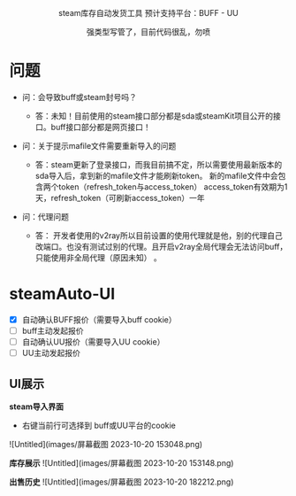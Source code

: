 <p align="center">
    steam库存自动发货工具
    预计支持平台：BUFF - UU
</p>
<p align="center">
强类型写管了，目前代码很乱，勿喷
</p>

# 问题
- 问：会导致buff或steam封号吗？
  - 答：未知！目前使用的steam接口部分都是sda或steamKit项目公开的接口。buff接口部分都是网页接口！

- 问：关于提示mafile文件需要重新导入的问题
    - 答：steam更新了登录接口，而我目前搞不定，所以需要使用最新版本的sda导入后，拿到新的mafile文件才能刷新token。
      新的mafile文件中会包含两个token（refresh_token与access_token）
      access_token有效期为1天，refresh_token（可刷新access_token）一年

- 问：代理问题
  - 答： 开发者使用的v2ray所以目前设置的使用代理就是他，别的代理自己改端口。也没有测试过别的代理。且开启v2ray全局代理会无法访问buff，只能使用非全局代理（原因未知） 。
# steamAuto-UI

- [x] 自动确认BUFF报价（需要导入buff cookie）
- [ ] buff主动发起报价
- [ ] 自动确认UU报价（需要导入UU cookie）
- [ ] UU主动发起报价

## UI展示

**steam导入界面**

- 右键当前行可选择到 buff或UU平台的cookie

![Untitled](images/屏幕截图 2023-10-20 153048.png)

**库存展示**
![Untitled](images/屏幕截图 2023-10-20 153148.png)

**出售历史**
![Untitled](images/屏幕截图 2023-10-20 182212.png)

